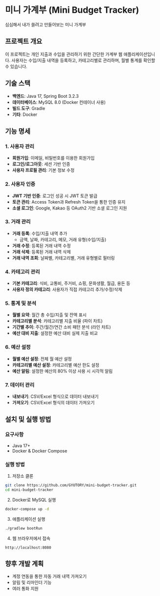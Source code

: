 # 미니 가계부 (Mini Budget Tracker)

심심해서 내가 쓸려고 만들어보는 미니 가계부

## 프로젝트 개요

이 프로젝트는 개인 지출과 수입을 관리하기 위한 간단한 가계부 웹 애플리케이션입니다. 사용자는 수입/지출 내역을 등록하고, 카테고리별로 관리하며, 월별 통계를 확인할 수 있습니다.

## 기술 스택

- **백엔드**: Java 17, Spring Boot 3.2.3
- **데이터베이스**: MySQL 8.0 (Docker 컨테이너 사용)
- **빌드 도구**: Gradle
- **기타**: Docker

## 기능 명세

### 1. 사용자 관리

- **회원가입**: 이메일, 비밀번호를 이용한 회원가입
- **로그인/로그아웃**: 세션 기반 인증
- **사용자 프로필 관리**: 기본 정보 수정

### 2. 사용자 인증

- **JWT 기반 인증**: 로그인 성공 시 JWT 토큰 발급
- **토큰 관리**: Access Token과 Refresh Token을 통한 인증 유지
- **소셜 로그인**: Google, Kakao 등 OAuth2 기반 소셜 로그인 지원

### 3. 거래 관리

- **거래 등록**: 수입/지출 내역 추가
  - 금액, 날짜, 카테고리, 메모, 거래 유형(수입/지출)
- **거래 수정**: 등록된 거래 내역 수정
- **거래 삭제**: 등록된 거래 내역 삭제
- **거래 내역 조회**: 날짜별, 카테고리별, 거래 유형별로 필터링

### 4. 카테고리 관리

- **기본 카테고리**: 식비, 교통비, 주거비, 쇼핑, 문화생활, 월급, 용돈 등
- **사용자 정의 카테고리**: 사용자가 직접 카테고리 추가/수정/삭제

### 5. 통계 및 분석

- **월별 요약**: 월간 총 수입/지출 및 잔액 표시
- **카테고리별 분석**: 카테고리별 지출 비율 (파이 차트)
- **기간별 추이**: 주간/월간/연간 소비 패턴 분석 (라인 차트)
- **예산 대비 지출**: 설정한 예산 대비 실제 지출 비교

### 6. 예산 설정

- **월별 예산 설정**: 전체 월 예산 설정
- **카테고리별 예산 설정**: 카테고리별 예산 한도 설정
- **예산 알림**: 설정한 예산의 80% 이상 사용 시 시각적 알림

### 7. 데이터 관리

- **내보내기**: CSV/Excel 형식으로 데이터 내보내기
- **가져오기**: CSV/Excel 형식의 데이터 가져오기

## 설치 및 실행 방법

### 요구사항

- Java 17+
- Docker & Docker Compose

### 실행 방법

1. 저장소 클론
```bash
git clone https://github.com/GYUTORY/mini-budget-tracker.git
cd mini-budget-tracker
```

2. Docker로 MySQL 실행
```bash
docker-compose up -d
```

3. 애플리케이션 실행
```bash
./gradlew bootRun
```

4. 웹 브라우저에서 접속
```
http://localhost:8080
```

## 향후 개발 계획

- 계정 연동을 통한 자동 거래 내역 가져오기
- 알림 및 리마인더 기능
- 여러 통화 지원
